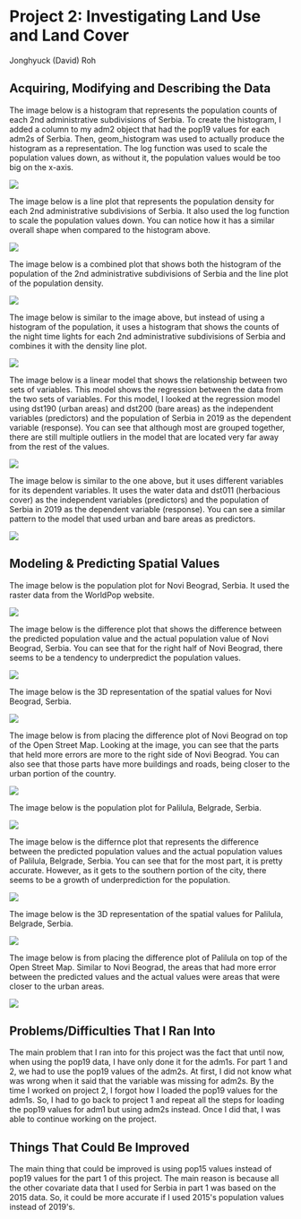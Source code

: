 # Project 2: Investigating Land Use and Land Cover

Jonghyuck (David) Roh 

## Acquiring, Modifying and Describing the Data

The image below is a histogram that represents the population counts of each 2nd administrative subdivisions of Serbia. To create the histogram, I added a column to my adm2 object that had the pop19 values for each adm2s of Serbia. Then, geom_histogram was used to actually produce the histogram as a representation. The log function was used to scale the population values down, as without it, the population values would be too big on the x-axis.

![](SerbiaP2pt1histogram.png)

The image below is a line plot that represents the population density for each 2nd administrative subdivisions of Serbia. It also used the log function to scale the population values down. You can notice how it has a similar overall shape when compared to the histogram above. 

![](SerbiaP2pt1density.png)

The image below is a combined plot that shows both the histogram of the population of the 2nd administrative subdivisions of Serbia and the line plot of the population density.

![](SerbiaP2pt1combined.png)

The image below is similar to the image above, but instead of using a histogram of the population, it uses a histogram that shows the counts of the night time lights for each 2nd administrative subdivisions of Serbia and combines it with the density line plot. 

![](SerbiaP2pt1combinedusingntl.png)

The image below is a linear model that shows the relationship between two sets of variables. This model shows the regression between the data from the two sets of variables. For this model, I looked at the regression model using dst190 (urban areas) and dst200 (bare areas) as the independent variables (predictors) and the population of Serbia in 2019 as the dependent variable (response). You can see that although most are grouped together, there are still multiple outliers in the model that are located very far away from the rest of the values. 

![](SerbiaP2pt1dst190anddst200.png)

The image below is similar to the one above, but it uses different variables for its dependent variables. It uses the water data and dst011 (herbacious cover) as the independent variables (predictors) and the population of Serbia in 2019 as the dependent variable (response). You can see a similar pattern to the model that used urban and bare areas as predictors. 

![](SerbiaP2pt1wateranddst011.png)


## Modeling & Predicting Spatial Values

The image below is the population plot for Novi Beograd, Serbia. It used the raster data from the WorldPop website. 

![](Novi_Beograd_pop_plot.png) 

The image below is the difference plot that shows the difference between the predicted population value and the actual population value of Novi Beograd, Serbia. You can see that for the right half of Novi Beograd, there seems to be a tendency to underpredict the population values. 

![](Novi_Beograd_diff_plot.png)

The image below is the 3D representation of the spatial values for Novi Beograd, Serbia. 

![](3DNoviBeograd.jpeg) 

The image below is from placing the difference plot of Novi Beograd on top of the Open Street Map. Looking at the image, you can see that the parts that held more errors are more to the right side of Novi Beograd. You can also see that those parts have more buildings and roads, being closer to the urban portion of the country.  

![](Novi_Beograd_diffPlotonOpenStreetMap.png) 

The image below is the population plot for Palilula, Belgrade, Serbia.  

![](Palilula_pop_plot.png) 

The image below is the differnce plot that represents the difference between the predicted population values and the actual population values of Palilula, Belgrade, Serbia. You can see that for the most part, it is pretty accurate. However, as it gets to the southern portion of the city, there seems to be a growth of underprediction for the population. 

![](Palilula_diff_plot.png) 

The image below is the 3D representation of the spatial values for Palilula, Belgrade, Serbia. 

![](3DPalilula.jpeg) 

The image below is from placing the difference plot of Palilula on top of the Open Street Map. Similar to Novi Beograd, the areas that had more error between the predicted values and the actual values were areas that were closer to the urban areas. 

![](Palilula_diffPlotonOpenStreetMap.png) 

## Problems/Difficulties That I Ran Into 

The main problem that I ran into for this project was the fact that until now, when using the pop19 data, I have only done it for the adm1s. For part 1 and 2, we had to use the pop19 values of the adm2s. At first, I did not know what was wrong when it said that the variable was missing for adm2s. By the time I worked on project 2, I forgot how I loaded the pop19 values for the adm1s. So, I had to go back to project 1 and repeat all the steps for loading the pop19 values for adm1 but using adm2s instead. Once I did that, I was able to continue working on the project. 

## Things That Could Be Improved 

The main thing that could be improved is using pop15 values instead of pop19 values for the part 1 of this project. The main reason is because all the other covariate data that I used for Serbia in part 1 was based on the 2015 data. So, it could be more accurate if I used 2015's population values instead of 2019's. 







